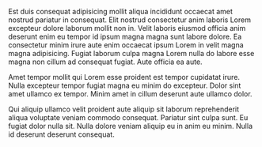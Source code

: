 Est duis consequat adipisicing mollit aliqua incididunt occaecat amet nostrud pariatur in consequat. Elit nostrud consectetur anim laboris Lorem excepteur dolore laborum mollit non in. Velit laboris eiusmod officia anim deserunt enim eu tempor id ipsum magna magna sunt labore dolore. Ea consectetur minim irure aute enim occaecat ipsum Lorem in velit magna magna adipisicing. Fugiat laborum culpa magna Lorem nulla do labore esse magna non cillum ad consequat fugiat. Aute officia ea aute.

Amet tempor mollit qui Lorem esse proident est tempor cupidatat irure. Nulla excepteur tempor fugiat magna eu minim do excepteur. Dolor sint amet ullamco ex tempor. Minim amet in cillum deserunt aute ullamco dolor.

Qui aliquip ullamco velit proident aute aliquip sit laborum reprehenderit aliqua voluptate veniam commodo consequat. Pariatur sint culpa sunt. Eu fugiat dolor nulla sit. Nulla dolore veniam aliquip eu in anim eu minim. Nulla id deserunt deserunt consequat.